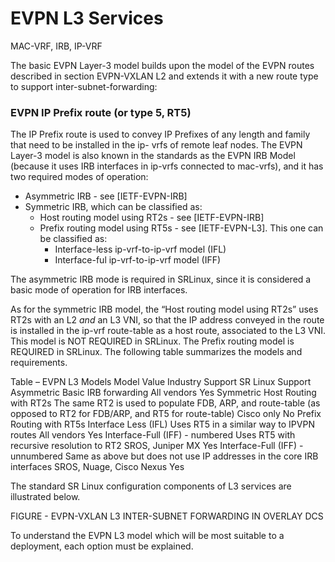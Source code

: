 # EVPN L3 Services

MAC-VRF, IRB, IP-VRF

The basic EVPN Layer-3 model builds upon the model of the EVPN routes described in section EVPN-VXLAN L2 and extends it with a new route type to support inter-subnet-forwarding: 

### EVPN IP Prefix route (or type 5, RT5) 

The IP Prefix route is used to convey IP Prefixes of any length and family that need to be installed in the ip- vrfs of remote leaf nodes.
The EVPN Layer-3 model is also known in the standards as the EVPN IRB Model (because it uses IRB interfaces in ip-vrfs connected to mac-vrfs), and it has two required modes of operation:

* Asymmetric IRB - see [IETF-EVPN-IRB] 
* Symmetric IRB, which can be classified as: 
	* Host routing model using RT2s - see [IETF-EVPN-IRB] 
	* Prefix routing model using RT5s - see [IETF-EVPN-L3]. This one can be classified as: 
		* Interface-less ip-vrf-to-ip-vrf model (IFL) 
		* Interface-ful ip-vrf-to-ip-vrf model (IFF) 

The asymmetric IRB mode is required in SRLinux, since it is considered a basic mode of operation for IRB interfaces.

As for the symmetric IRB model, the “Host routing model using RT2s” uses RT2s with an L2 _and_ an L3 VNI, so that the IP address conveyed in the route is installed in the ip-vrf route-table as a host route, associated to the L3 VNI. This model is NOT REQUIRED in SRLinux.
The Prefix routing model is REQUIRED in SRLinux. The following table summarizes the models and requirements.

Table – EVPN L3 Models
Model 	Value	Industry Support	SR Linux Support 
Asymmetric	Basic IRB forwarding	All vendors	Yes
Symmetric	Host Routing with RT2s	The same RT2 is used to populate FDB, ARP, and route-table (as opposed to RT2 for FDB/ARP, and RT5 for route-table) 	Cisco only	No
	Prefix Routing with RT5s	Interface Less (IFL)	Uses RT5 in a similar way to IPVPN routes	All vendors	Yes
		Interface-Full (IFF) - numbered	Uses RT5 with recursive resolution to RT2	SROS, Juniper MX	Yes
		Interface-Full (IFF) - unnumbered	Same as above but does not use IP addresses in the core IRB interfaces	SROS, Nuage, Cisco Nexus	Yes

The standard SR Linux configuration components of L3 services are illustrated below. 

FIGURE - EVPN-VXLAN L3 INTER-SUBNET FORWARDING IN OVERLAY DCS

To understand the EVPN L3 model which will be most suitable to a deployment, each option must be explained.